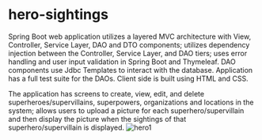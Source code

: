 # hero-sightings
Spring Boot web application utilizes a layered MVC architecture with View, Controller, Service Layer, DAO and DTO components; utilizes dependency injection between the Controller, Service Layer, and DAO tiers; uses error handling and user input validation in Spring Boot and Thymeleaf. DAO components use Jdbc Templates to interact with the database. Application has a full test suite for the DAOs. Client side is built using HTML and CSS.

The application has screens to create, view, edit, and delete superheroes/supervillains, superpowers, organizations and locations in the system; allows users to upload a picture for each superhero/supervillain and then display the picture when the sightings of that superhero/supervillain is displayed.
![hero1](https://user-images.githubusercontent.com/80607727/200666237-2790e6c5-1e50-4055-8f9a-0464edc09a11.JPG)
